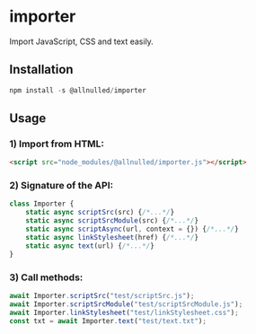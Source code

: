 # importer

Import JavaScript, CSS and text easily.

## Installation

```js
npm install -s @allnulled/importer
```

## Usage

### 1) Import from HTML:

```html
<script src="node_modules/@allnulled/importer.js"></script>
```

### 2) Signature of the API:

```js
class Importer {
    static async scriptSrc(src) {/*...*/}
    static async scriptSrcModule(src) {/*...*/}
    static async scriptAsync(url, context = {}) {/*...*/}
    static async linkStylesheet(href) {/*...*/}
    static async text(url) {/*...*/}
}
```

### 3) Call methods:

```js
await Importer.scriptSrc("test/scriptSrc.js");
await Importer.scriptSrcModule("test/scriptSrcModule.js");
await Importer.linkStylesheet("test/linkStylesheet.css");
const txt = await Importer.text("test/text.txt");
```

